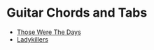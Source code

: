 # Guitar Chords and Tabs

- [Those Were The Days](./those-were-the-days)
- [Ladykillers](./ladykillers)
